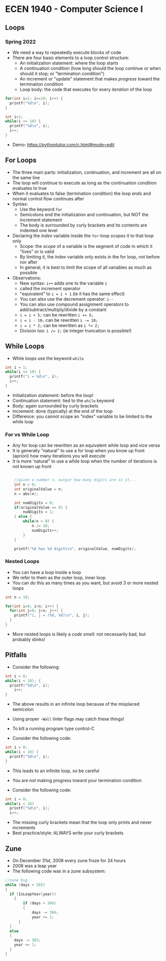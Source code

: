 
# ECEN 1940 - Computer Science I
## Loops
### Spring 2022

* We need a way to repeatedly execute blocks of code
* There are four basic elements to a loop control structure:
  * An initialization statement: where the loop starts
  * A continuation condition (how long should the loop continue or when should it stop; or "termination condition")
  * An increment or "update" statement that makes *progress* toward the termination condition
  * Loop body: the code that executes for every *iteration* of the loop

```c
for(int i=1; i<=10; i++) {
  printf("%d\n", i);
}

int i=1;
while(i <= 10) {
  printf("%d\n", i);
  i++;
}

```

* Demo: https://pythontutor.com/c.html#mode=edit

## For Loops

* The three main parts: initialization, continuation, and increment are all on the same line
* The loop will continue to execute as long as the continuation condition evaluates to true
* When it evaluates to false (termination condition) the loop ends and normal control flow continues after
* Syntax:
  * Use the keyword `for`
  * Semicolons end the initialization and continuation, but NOT the increment statement
  * The body is surrounded by curly brackets and its contents are indented one level
* Declaring the *index* variable inside the `for`-loop *scopes* it to that loop only
  * Scope: the *scope* of a variable is the segment of code in which it "lives" or is valid
  * By limiting it, the index variable only exists *in* the for loop, not before nor after
  * In general, it is best to limit the scope of all variables as much as possible
* Observations:
  * New syntax: `i++` adds one to the variable `i`
  * called the increment operator
  * "equivalent" to `i = i + 1` (ie it has the same effect)
  * You can also use the decrement operator: `i--`
  * You can also use compound assignment operators to add/subtract/multiply/divide by a constant
  * `i = i + 5;` can be rewritten `i += 5;`
  * `i = i - 10;` can be rewritten `i -= 10;`
  * `i = i * 2;` can be rewritten as `i *= 2;`
  * Division too: `i /= 2;` (ie integer truncation is possible!)

## While Loops

* While loops use the keyword `while`

```c
int i = 1;
while(i <= 10) {
  printf("i = %d\n", i);
  i++;
}
```

* Initialization statement: before the loop!
* Continuation statement: tied to the `while` keyword
* Body: again surrounded by curly brackets
* Increment: done (typically) at the end of the loop
* Difference: you cannot scope an "index" variable to be limited to the while loop

### For vs While Loop

* Any for loop can be rewritten as an equivalent while loop and vice versa
* It is generally "natural" to use a for loop when you know up front (apriori) how many iterations you will execute
* It is more 'natural" to use a while loop when the number of iterations is not known up front

```c

    //given a number n, output how many digits are in it...
    int n = 0;
    int originalValue = n;
    n = abs(n);

    int numDigits = 0;
    if(originalValue == 0) {
        numDigits = 1;
    } else {
        while(n > 0) {
            n /= 10;
            numDigits++;
        }
    }

    printf("%d has %d digits\n", originalValue, numDigits);
```

### Nested Loops

* You can have a loop inside a loop
* We refer to them as the outer loop, inner loop
* You can do this as many times as you want, but avoid 3 or more nested loops

```c
int n = 10;

for(int i=0; i<n; i++) {
  for(int j=0; j<n; j++) {
    printf("i, j = (%d, %d)\n", i, j);
  }
}
```

* More nested loops is likely a *code smell*: not necessarily bad, but probably stinks!

## Pitfalls


* Consider the following:

```c
int i = 0;
while(i < 10); {
  printf("%d\n", i);
	i++;
}
```

* The above results in an infinite loop because of the misplaced semicolon
* Using proper `-Wall` linter flags may catch these things!
* To kill a running program type control-C


* Consider the following code:

```c
int i = 0;
while(i < 10) {
  printf("%d\n", i);
}
```

* This leads to an infinite loop, so be careful
* You are not making progress toward your termination condition



* Consider the following code:

```c
int i = 0;
while(i < 10)
  printf("%d\n", i);
  i++;
```

* The missing curly brackets mean that the loop only prints and never increments
* Best practice/style: ALWAYS write your curly brackets

## Zune

* On December 31st, 2008 every zune froze for 24 hours
* 2008 was a leap year
* The following code was in a zune subsystem:


```c
//zune bug
while (days > 365)
{
  if (IsLeapYear(year))
	{
		if (days > 366)
		{
			days -= 366;
			year += 1;
	  }
  }
  else
  {
    days -= 365;
    year += 1;
  }
}
```



```text










```
